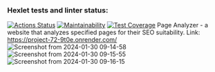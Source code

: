 ### Hexlet tests and linter status:
[![Actions Status](https://github.com/blonde2029/java-project-72/actions/workflows/hexlet-check.yml/badge.svg)](https://github.com/blonde2029/java-project-72/actions)
[![Maintainability](https://api.codeclimate.com/v1/badges/365502030e8c0381f88e/maintainability)](https://codeclimate.com/github/blonde2029/java-project-72/maintainability)
[![Test Coverage](https://api.codeclimate.com/v1/badges/365502030e8c0381f88e/test_coverage)](https://codeclimate.com/github/blonde2029/java-project-72/test_coverage)
Page Analyzer - a website that analyzes specified pages for their SEO suitability.
Link: https://project-72-9t0e.onrender.com/
![Screenshot from 2024-01-30 09-14-58](https://github.com/blonde2029/java-project-72/assets/139306755/3bbc5357-f5f5-4d88-a689-54d282bcc6ff)
![Screenshot from 2024-01-30 09-15-55](https://github.com/blonde2029/java-project-72/assets/139306755/d35bd544-5dd6-47ec-9f29-f73b9d2438d4)
![Screenshot from 2024-01-30 09-16-15](https://github.com/blonde2029/java-project-72/assets/139306755/791a027f-1233-477a-b005-a4195c3c1991)


